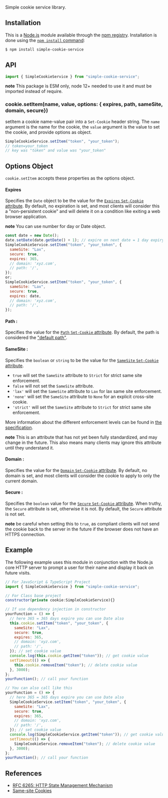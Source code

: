 Simple cookie service library.

## Installation

This is a [Node.js](https://nodejs.org/en/) module available through the
[npm registry](https://www.npmjs.com/). Installation is done using the
[`npm install` command](https://docs.npmjs.com/getting-started/installing-npm-packages-locally):

```sh
$ npm install simple-cookie-service
```

## API

```js
import { SimpleCookieService } from "simple-cookie-service";
```

**note** This package is ESM only, node 12+ needed to use it and must be imported instead of require.

### cookie.setItem(name, value, options: { expires, path, sameSite, domain, secure})

setItem a cookie name-value pair into a `Set-Cookie` header string. The `name` argument is the
name for the cookie, the `value` argument is the value to set the cookie, and provide options as object.

```js
SimpleCookieService.setItem("token", "your_token");
// token=your_token
// key was "token" and value was "your_token"
```

## Options Object

`cookie.setItem` accepts these properties as the options object.

#### Expires

Specifies the `Date` object to be the value for the [`Expires` `Set-Cookie` attribute][rfc-6265-5.2.1].
By default, no expiration is set, and most clients will consider this a "non-persistent cookie" and
will delete it on a condition like exiting a web browser application.

**note** You can use number for day or Date object.

```js
const date = new Date();
date.setDate(date.getDate() + 1); // expire on next date = 1 day expiry
SimpleCookieService.setItem("token", "your_token", {
  sameSite: "Lax",
  secure: true,
  expires: 365,
  // domain: 'xyz.com',
  // path: '/',
});
or;
SimpleCookieService.setItem("token", "your_token", {
  sameSite: "Lax",
  secure: true,
  expires: date,
  // domain: 'xyz.com',
  // path: '/',
});
```

#### Path :

Specifies the value for the [`Path` `Set-Cookie` attribute][rfc-6265-5.2.4]. By default, the path
is considered the ["default path"][rfc-6265-5.1.4].

#### SameSite :

Specifies the `boolean` or `string` to be the value for the [`SameSite` `Set-Cookie` attribute][rfc-6265bis-09-5.4.7].

- `true` will set the `SameSite` attribute to `Strict` for strict same site enforcement.
- `false` will not set the `SameSite` attribute.
- `'lax'` will set the `SameSite` attribute to `Lax` for lax same site enforcement.
- `'none'` will set the `SameSite` attribute to `None` for an explicit cross-site cookie.
- `'strict'` will set the `SameSite` attribute to `Strict` for strict same site enforcement.

More information about the different enforcement levels can be found in
[the specification][rfc-6265bis-09-5.4.7].

**note** This is an attribute that has not yet been fully standardized, and may change in the future.
This also means many clients may ignore this attribute until they understand it.

#### Domain :

Specifies the value for the [`Domain` `Set-Cookie` attribute][rfc-6265-5.2.3]. By default, no
domain is set, and most clients will consider the cookie to apply to only the current domain.

#### Secure :

Specifies the `boolean` value for the [`Secure` `Set-Cookie` attribute][rfc-6265-5.2.5]. When truthy,
the `Secure` attribute is set, otherwise it is not. By default, the `Secure` attribute is not set.

**note** be careful when setting this to `true`, as compliant clients will not send the cookie back to
the server in the future if the browser does not have an HTTPS connection.

## Example

The following example uses this module in conjunction with the Node.js core HTTP server
to prompt a user for their name and display it back on future visits.

```js
// For JavaScript & TypeScript Project
import { SimpleCookieService } from "simple-cookie-service";

// For Class base project
constructor(private cookie:SimpleCookieService){}

// If use dependency injection in constructor
yourFunction = () => {
  // here 365 = 365 days expire you can use Date also
  this.cookie.setItem("token", "your_token", {
    sameSite: "Lax",
    secure: true,
    expires: 365,
    // domain: 'xyz.com',
    // path: '/',
  }); // set cookie value
  console.log(this.cookie.getItem("token")); // get cookie value
  setTimeout(() => {
    this.cookie.removeItem("token"); // delete cookie value
  }, 3000);
};
yourFunction(); // call your function

// You can also call like this
yourFunction = () => {
  // here 365 = 365 days expire you can use Date also
  SimpleCookieService.setItem("token", "your_token", {
    sameSite: "Lax",
    secure: true,
    expires: 365,
    // domain: 'xyz.com',
    // path: '/',
  }); // set cookie value
  console.log(SimpleCookieService.getItem("token")); // get cookie value
  setTimeout(() => {
    SimpleCookieService.removeItem("token"); // delete cookie value
  }, 3000);
};
yourFunction(); // call your function
```

## References

- [RFC 6265: HTTP State Management Mechanism][rfc-6265]
- [Same-site Cookies][rfc-6265bis-09-5.4.7]

[rfc-west-cookie-priority-00-4.1]: https://tools.ietf.org/html/draft-west-cookie-priority-00#section-4.1
[rfc-6265bis-09-5.4.7]: https://tools.ietf.org/html/draft-ietf-httpbis-rfc6265bis-09#section-5.4.7
[rfc-6265]: https://tools.ietf.org/html/rfc6265
[rfc-6265-5.1.4]: https://tools.ietf.org/html/rfc6265#section-5.1.4
[rfc-6265-5.2.1]: https://tools.ietf.org/html/rfc6265#section-5.2.1
[rfc-6265-5.2.2]: https://tools.ietf.org/html/rfc6265#section-5.2.2
[rfc-6265-5.2.3]: https://tools.ietf.org/html/rfc6265#section-5.2.3
[rfc-6265-5.2.4]: https://tools.ietf.org/html/rfc6265#section-5.2.4
[rfc-6265-5.2.5]: https://tools.ietf.org/html/rfc6265#section-5.2.5
[rfc-6265-5.2.6]: https://tools.ietf.org/html/rfc6265#section-5.2.6
[rfc-6265-5.3]: https://tools.ietf.org/html/rfc6265#section-5.3
